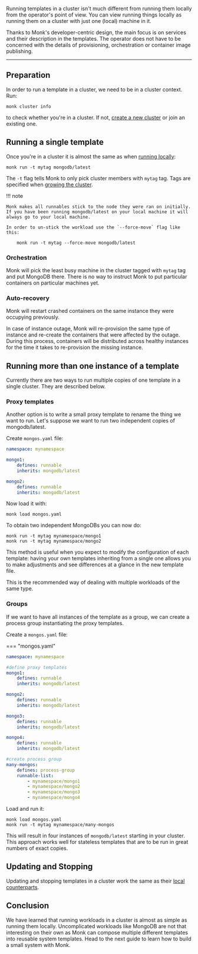 Running templates in a cluster isn't much different from running them locally from the operator's point of view. You can view running things locally as running them on a cluster with just one (local) machine in it.

Thanks to Monk's developer-centric design, the main focus is on services and their description in the templates. The operator does not have to be concerned with the details of provisioning, orchestration or container image publishing.

---

## Preparation

In order to run a template in a cluster, we need to be in a cluster context. Run:

    monk cluster info

to check whether you're in a cluster. If not, [create a new cluster](/lifecycle/cluster-create-1) or join an existing one.

## Running a single template

Once you're in a cluster it is almost the same as when [running locally](running-templates.md):

    monk run -t mytag mongodb/latest

The `-t` flag tells Monk to only pick cluster members with `mytag` tag. Tags are specified when [growing the cluster](/lifecycle/cluster-create-1).

!!! note

    Monk makes all runnables stick to the node they were ran on initially. If you have been running mongodb/latest on your local machine it will always go to your local machine.

    In order to un-stick the workload use the `--force-move` flag like this:

        monk run -t mytag --force-move mongodb/latest

### Orchestration

Monk will pick the least busy machine in the cluster tagged with `mytag` tag and put MongoDB there. There is no way to instruct Monk to put particular containers on particular machines yet.

### Auto-recovery

Monk will restart crashed containers on the same instance they were occupying previously.

In case of instance outage, Monk will re-provision the same type of instance and re-create the containers that were affected by the outage. During this process, containers will be distributed across healthy instances for the time it takes to re-provision the missing instance.

## Running more than one instance of a template

Currently there are two ways to run multiple copies of one template in a single cluster. They are described below.

### Proxy templates

Another option is to write a small proxy template to rename the thing we want to run. Let's suppose we want to run two independent copies of mongodb/latest.

Create `mongos.yaml` file:

```yaml linenums="1"
namespace: mynamespace

mongo1:
    defines: runnable
    inherits: mongodb/latest

mongo2:
    defines: runnable
    inherits: mongodb/latest
```

Now load it with:

    monk load mongos.yaml

To obtain two independent MongoDBs you can now do:

    monk run -t mytag mynamespace/mongo1
    monk run -t mytag mynamespace/mongo2

This method is useful when you expect to modify the configuration of each template: having your own templates inheriting from a single one allows you to make adjustments and see differences at a glance in the new template file.

This is the recommended way of dealing with multiple workloads of the same type.

### Groups

If we want to have all instances of the template as a group, we can create a process group instantiating the proxy templates.

Create a `mongos.yaml` file:

=== "mongos.yaml"

```yaml linenums="1"
namespace: mynamespace

#define proxy templates
mongo1:
    defines: runnable
    inherits: mongodb/latest

mongo2:
    defines: runnable
    inherits: mongodb/latest

mongo3:
    defines: runnable
    inherits: mongodb/latest

mongo4:
    defines: runnable
    inherits: mongodb/latest

#create process group
many-mongos:
    defines: process-group
    runnable-list:
        - mynamespace/mongo1
        - mynamespace/mongo2
        - mynamespace/mongo3
        - mynamespace/mongo4
```

Load and run it:

    monk load mongos.yaml
    monk run -t mytag mynamespace/many-mongos

This will result in four instances of `mongodb/latest` starting in your cluster. This approach works well for stateless templates that are to be run in great numbers of exact copies.

## Updating and Stopping

Updating and stopping templates in a cluster work the same as their [local counterparts](running-templates.md).

## Conclusion

We have learned that running workloads in a cluster is almost as simple as running them locally. Uncomplicated workloads like MongoDB are not that interesting on their own as Monk can compose multiple different templates into reusable system templates. Head to the next guide to learn how to build a small system with Monk.
